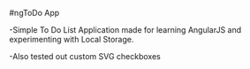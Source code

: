#ngToDo App

-Simple To Do List Application made for learning AngularJS and experimenting with Local Storage.

-Also tested out custom SVG checkboxes